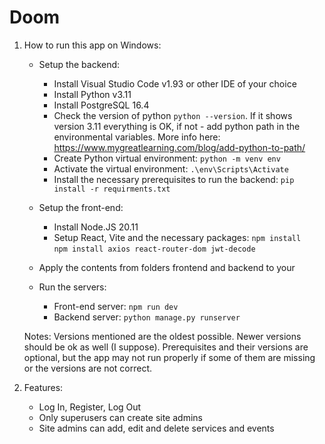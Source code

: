# Doom
1. How to run this app on Windows:
    - Setup the backend:
        - Install Visual Studio Code v1.93 or other IDE of your choice
        - Install Python v3.11
        - Install PostgreSQL 16.4  
        - Check the version of python `python --version`. If it shows version 3.11 everything is OK, if not - add python path in the environmental variables. More info here: https://www.mygreatlearning.com/blog/add-python-to-path/ 
        - Create Python virtual environment: `python -m venv env`
        - Activate the virtual environment: `.\env\Scripts\Activate`
        - Install the necessary prerequisites to run the backend: `pip install -r requirments.txt`

    - Setup the front-end:
        - Install Node.JS 20.11
        - Setup React, Vite and the necessary packages:
        `npm install`  
        `npm install axios react-router-dom jwt-decode` 
    
    - Apply the contents from folders frontend and backend to your 

    - Run the servers:
        - Front-end server: `npm run dev`  
        - Backend server: `python manage.py runserver` 

    Notes: Versions mentioned are the oldest possible. Newer versions should be ok as well (I suppose). Prerequisites and their versions are optional, but the app may not run properly if some of them are missing or the versions are not correct.

2. Features:
    - Log In, Register, Log Out
    - Only superusers can create site admins
    - Site admins can add, edit and delete services and events
